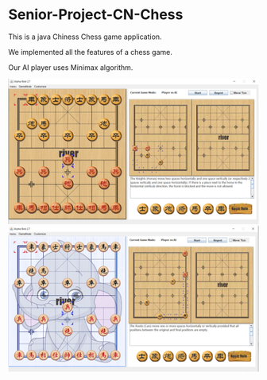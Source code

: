 # Senior-Project-CN-Chess

This is a java Chiness Chess game application.

We implemented all the features of a chess game.

Our AI player uses Minimax algorithm.

![image](https://github.com/lemadmax/Senior-Project-CN-Chess/blob/master/WeChat%20Image_20210111095406.png)
![image](https://github.com/lemadmax/Senior-Project-CN-Chess/blob/master/WeChat%20Image_20210111095417.png)

